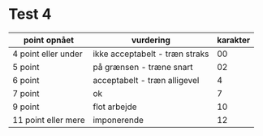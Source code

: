# Test 4




| point opnået        | vurdering                                                     | karakter  |
|---------------------|---------------------------------------------------------------|-----------|
| 4 point eller under | ikke acceptabelt - træn straks                                | 00        |
| 5 point             | på grænsen - træne snart                                      | 02        | 
| 6 point             | acceptabelt - træn alligevel                                  | 4         |    
| 7 point             | ok                                                            | 7         |
| 9 point             | flot arbejde                                                  | 10        |
| 11 point eller mere | imponerende                                                   | 12        |